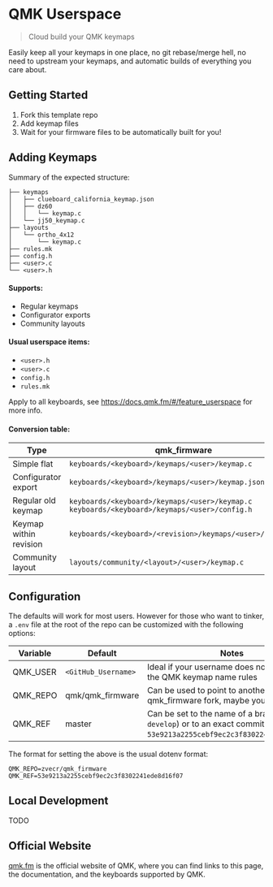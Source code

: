# QMK Userspace

> Cloud build your QMK keymaps

Easily keep all your keymaps in one place, no git rebase/merge hell, no need to upstream your keymaps, and automatic builds of everything you care about.

## Getting Started

1. Fork this template repo
1. Add keymap files
1. Wait for your firmware files to be automatically built for you!

## Adding Keymaps

Summary of the expected structure:
```
├── keymaps
│   ├── clueboard_california_keymap.json
│   ├── dz60
│   │   └── keymap.c
│   └── jj50_keymap.c
├── layouts
│   └── ortho_4x12
│       └── keymap.c
├── rules.mk
├── config.h
├── <user>.c
└── <user>.h
```

#### Supports:

* Regular keymaps
* Configurator exports
* Community layouts

#### Usual userspace items:

* `<user>.h`
* `<user>.c`
* `config.h`
* `rules.mk`

Apply to all keyboards, see <https://docs.qmk.fm/#/feature_userspace> for more info.

#### Conversion table:

| Type | qmk_firmware | qmk_userspace |
|---|---|---|
| Simple flat  | `keyboards/<keyboard>/keymaps/<user>/keymap.c` | `keymaps/<keyboard>_keymap.c` |
| Configurator export | `keyboards/<keyboard>/keymaps/<user>/keymap.json` | `keymaps/<keyboard>_keymap.json` |
| Regular old keymap | `keyboards/<keyboard>/keymaps/<user>/keymap.c`<br>`keyboards/<keyboard>/keymaps/<user>/config.h` | `keymaps/<keyboard>/keymap.c`<br>`keymaps/<keyboard>/config.h` |
| Keymap within revision | `keyboards/<keyboard>/<revision>/keymaps/<user>/keymap.c` | `keymaps/<keyboard>/<revision>/keymap.c` |
| Community layout | `layouts/community/<layout>/<user>/keymap.c` | `layouts/<layout>/keymap.c` |

## Configuration

The defaults will work for most users. However for those who want to tinker, a `.env` file at the root of the repo can be customized with the following options:

| Variable | Default | Notes|
|---|---|---|
| QMK_USER | `<GitHub_Username>` | Ideal if your username does not conform to the QMK keymap name rules |
| QMK_REPO | qmk/qmk_firmware | Can be used to point to another qmk_firmware fork, maybe your own? |
| QMK_REF | master | Can be set to the name of a branch ( eg `develop`) or to an exact commit ( eg `53e9213a2255cebf9ec2c3f8302241ede8d16f07`) |

The format for setting the above is the usual dotenv format:

```properties
QMK_REPO=zvecr/qmk_firmware
QMK_REF=53e9213a2255cebf9ec2c3f8302241ede8d16f07
```

## Local Development

TODO

## Official Website

[qmk.fm](https://qmk.fm) is the official website of QMK, where you can find links to this page, the documentation, and the keyboards supported by QMK.
